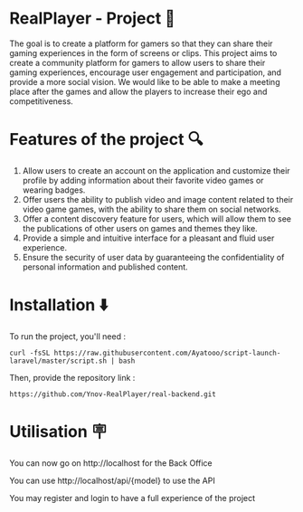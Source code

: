 # RealPlayer - Project 🎈

The goal is to create a platform for gamers so that they can share their gaming experiences in the form of screens or clips.
This project aims to create a community platform for gamers to allow users to share their gaming experiences, encourage user engagement and participation, and provide a more social vision. We would like to be able to make a meeting place after the games and allow the players to increase their ego and competitiveness.

# Features of the project 🔍

1. Allow users to create an account on the application and customize their profile by adding information about their favorite video games or wearing badges.
2. Offer users the ability to publish video and image content related to their video game games, with the ability to share them on social networks.
3. Offer a content discovery feature for users, which will allow them to see the publications of other users on games and themes they like.
4. Provide a simple and intuitive interface for a pleasant and fluid user experience.
5. Ensure the security of user data by guaranteeing the confidentiality of personal information and published content.


# Installation ⬇️

To run the project, you'll need :
```
curl -fsSL https://raw.githubusercontent.com/Ayatooo/script-launch-laravel/master/script.sh | bash
```

Then, provide the repository link :
```
https://github.com/Ynov-RealPlayer/real-backend.git
```

# Utilisation 🪧

You can now go on http://localhost for the Back Office

You can use http://localhost/api/{model} to use the API

You may register and login to have a full experience of the project
